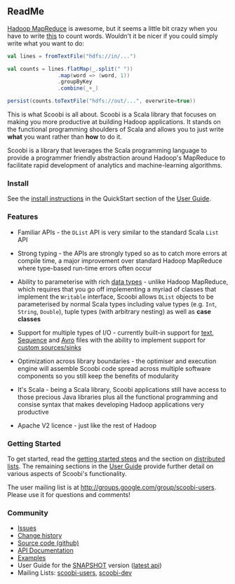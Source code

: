 ## ReadMe

[Hadoop MapReduce](http://hadoop.apache.org/) is awesome, but it seems a little bit crazy when you have to write [this](http://wiki.apache.org/hadoop/WordCount) to count words. Wouldn't it be nicer if you could simply write what you want to do:

```scala
val lines = fromTextFile("hdfs://in/...")

val counts = lines.flatMap(_.split(" "))
                .map(word => (word, 1))
                .groupByKey
                .combine(_+_)

persist(counts.toTextFile("hdfs://out/...", overwrite=true))
```

This is what Scoobi is all about. Scoobi is a Scala library that focuses on making you more productive at building Hadoop applications. It stands on the functional programming shoulders of Scala and allows you to just write **what** you want rather than **how** to do it.

Scoobi is a library that leverages the Scala programming language to provide a programmer friendly abstraction around Hadoop's MapReduce to facilitate rapid development of analytics and machine-learning algorithms.

### Install

See the [install instructions](http://nicta.github.com/scoobi/guide/Quick%20Start.html#Installing+Scoobi) in the QuickStart section of the [User Guide](http://nicta.github.com/scoobi/guide/User%20Guide.html).

### Features

 * Familiar APIs - the `DList` API is very similar to the standard Scala `List` API

 * Strong typing - the APIs are strongly typed so as to catch more errors at compile time, a
 major improvement over standard Hadoop MapReduce where type-based run-time errors often occur

 * Ability to parameterise with rich [data types](http://nicta.github.com/scoobi/guide/Data%20Types.html) - unlike Hadoop MapReduce, which requires that you go off implementing a myriad of classes that implement the `Writable` interface, Scoobi allows `DList` objects to be parameterised by normal Scala types including value types (e.g. `Int`, `String`, `Double`), tuple types (with arbitrary nesting) as well as **case classes**

 * Support for multiple types of I/O - currently built-in support for [text](http://nicta.github.com/scoobi/guide/Input%20and%20Output.html#Text+files), [Sequence](http://nicta.github.com/scoobi/guide/Input%20and%20Output.html#Sequence+files) and [Avro](http://nicta.github.com/scoobi/guide/Input%20and%20Output.html#Avro+files) files with the ability to implement support for [custom sources/sinks](http://nicta.github.com/scoobi/guide/Input%20and%20Output.html#Custom+sources+and+sinks)

 * Optimization across library boundaries - the optimiser and execution engine will assemble Scoobi code spread across multiple software components so you still keep the benefits of modularity

 * It's Scala - being a Scala library, Scoobi applications still have access to those precious Java libraries plus all the functional programming and consise syntax that makes developing Hadoop applications very productive

 * Apache V2 licence - just like the rest of Hadoop

### Getting Started

To get started, read the [getting started steps](http://nicta.github.com/scoobi/guide/Quick%20Start.html) and the section on [distributed lists](http://nicta.github.com/scoobi/guide/Distributed%20Lists.html). The remaining sections in the [User Guide](http://nicta.github.com/scoobi/guide/User%20Guide.html) provide further detail on various aspects of Scoobi's functionality.

The user mailing list is at <http://groups.google.com/group/scoobi-users>. Please use it for questions and comments!

### Community

 * [Issues](https://github.com/NICTA/scoobi/issues)
 * [Change history](http://notes.implicit.ly/tagged/scoobi)
 * [Source code (github)](https://github.com/NICTA/scoobi)
 * [API Documentation](http://nicta.github.com/scoobi/api/SCOOBI-0.6.0-cdh4/index.html)
 * [Examples](https://github.com/NICTA/scoobi/tree/SCOOBI-0.6.0-cdh4/examples)
 * User Guide for the [SNAPSHOT](http://nicta.github.com/scoobi/guide-SNAPSHOT/guide/User%20Guide.html) version ([latest api](http://nicta.github.com/scoobi/api/master/scala/index.html))
 * Mailing Lists: [scoobi-users](http://groups.google.com/group/scoobi-users), [scoobi-dev](http://groups.google.com/group/scoobi-dev)
  
                       
                       
                     
                   
                 